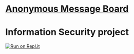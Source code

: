 # [Anonymous Message Board](https://www.freecodecamp.org/learn/information-security/information-security-projects/anonymous-message-board)

# Information Security project
[![Run on Repl.it](https://repl.it/badge/github/nguyennguyen0110/project-message-board)](https://repl.it/github/nguyennguyen0110/project-message-board)
